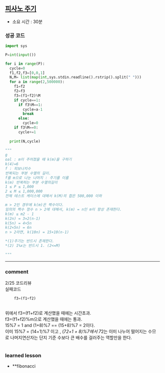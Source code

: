 
## [피사노 주기](https://www.acmicpc.net/problem/9471)
* 소요 시간 : 30분

### 성공 코드
```python
import sys

P=int(input())

for i in range(P):
  cycle=0
  f1,f2,f3=[0,0,1]
  N,M= list(map(int,sys.stdin.readline().rstrip().split(" ")))
  for a in range(2,500000):
    f1=f2
    f2=f3
    f3=(f1+f2)%M
    if cycle==1:
      if f3%M==1:
        cycle=a-1
        break
      else:
        cycle=0
    if f3%M==0:
      cycle+=1
    
  print(N,cycle)
  
"""
g
oal : m이 주어졌을 때 k(m)을 구하기
k(4)=6
f : 피보나치수
반복되는 부분 수열의 길이.
f를 m으로 나눈 나머지 : 주기를 이룸
k(m) 반복하는 부분 수열의길이
1 ≤ P ≤ 1,000
2 ≤ M ≤ 1,000,000
전체 테스트 케이스에 대해서 k(M)의 합은 500,000 이하

m > 2인 경우에 k(m)은 짝수이다.
임의의 짝수 정수 n > 2에 대해서, k(m) = n인 m이 항상 존재한다.
k(m) ≤ m2 - 1
k(2n) = 3×2(n-1)
k(5n) = 4×5n
k(2×5n) = 6n
n > 2라면, k(10n) = 15×10(n-1)

*(1)주기는 반드시 존재한다.
*(2) 1%x는 반드시 1. (2<=M)

"""
```



----------------------------------------------------------------------------
### comment 
      
2/25 코드리뷰  
실패코드
```python
    f3=(f1+f2) 
 
```
위에서 f3=(f1+f2)로 계산했을 때에는 시간초과.      
f3=(f1+f2)%m으로 계산했을 때에는 통과.       
15%7 = 1 and (1+8)%7 == (15+8)%7 = 2이다.    
이미  15%7 = (14+1)%7 이고 , (7*2+1 + 8)%7에서 7*2는 이미 나누어 떨어지는 수므로 나머지연산자는 단지 기준 수보다 큰 배수를 걸러주는 역할만을 한다.    
      
#
#
 ### learned lesson
 
* **fibonacci
#
#
 
 
 
 
 

